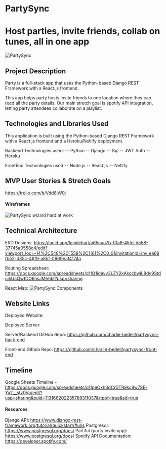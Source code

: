 # PartySync 
# Host parties, invite friends, collab on tunes, all in one app

![PartySync](https://imgur.com/UsJClqo "PartySync")



## Project Description
Party is a full-stack app that uses the Python-based Django REST Framework with a React.js frontend.

This app helps party hosts invite friends to one location where they can read all the party details.  Our main stretch goal is spotify API integration, letting party attendees collaborate on a playlist.

## Technologies and Libraries Used
This application is built using the Python-based Django REST Framework with a React.js frontend and a Heroku/Netlify deployment.

Backend Technologies used:
-- Python
-- Django
-- Sql
-- JWT Auth
-- Heroku


FrontEnd Technologies used
-- Node.js
-- React.js
-- Netlify


## MVP User Stories & Stretch Goals
https://trello.com/b/Vdd8iW0j

#### Wireframes

![PartySync wizard hard at work](https://imgur.com/WpVLPEd "PartySync Wizard hard at work")


## Technical Architecture
ERD Designs: 
https://lucid.app/lucidchart/a65caa7b-f0a6-45fd-b558-37745a0558c4/edit?viewport_loc=-14%2C548%2C1559%2C1161%2C0_0&invitationId=inv_ea69fb52-d35c-48f9-a8bf-0669eaf4174a 

Routing Spreadsheet:
https://docs.google.com/spreadsheets/d/1Q1idavv3LZY2kAkccbwiL8dy9StduikUcQwfDO6hsJM/edit?usp=sharing

React Map: 
![PartySync Components](https://imgur.com/a/gHsJaAf "PartySync Components")


## Website Links
Deployed Website: 

Deployed Server:

Server/Backend GitHub Repo: 
https://github.com/charlie-bedell/partysync-back-end 

Front-end Github Repo: 
https://github.com/charlie-bedell/partysync-front-end

## Timeline
Google Sheets Timeline - https://docs.google.com/spreadsheets/d/1peOxh3dCrDTR9kc8w78E-Ya2__stz0Va/edit?usp=sharing&ouid=113166202235789311037&rtpof=true&sd=true
	
#### Resources
Django API: https://www.django-rest-framework.org/tutorial/quickstart/#urls 
Postgresql: https://www.postgresql.org/docs/
Partiful (party invite app): https://www.postgresql.org/docs/ 
Spotify API Documentation: https://developer.spotify.com/


